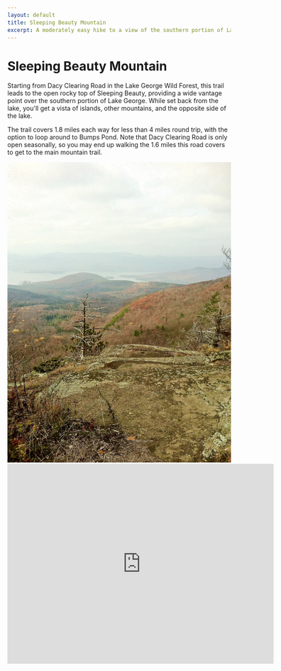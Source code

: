 ```yaml
---
layout: default
title: Sleeping Beauty Mountain
excerpt: A moderately easy hike to a view of the southern portion of Lake George.
---
```


<h1>Sleeping Beauty Mountain</h1>

<p>Starting from Dacy Clearing Road in the Lake George Wild Forest, this trail leads to the open rocky top of Sleeping Beauty, providing a wide vantage point over the southern portion of Lake George. While set back from the lake, you'll get a vista of islands, other mountains, and the opposite side of the lake.</p>

<p>The trail covers 1.8 miles each way for less than 4 miles round trip, with the option to loop around to Bumps Pond. Note that Dacy Clearing Road is only open seasonally, so you may end up walking the 1.6 miles this road covers to get to the main mountain trail.</p>

<img src="/img/sleepingbeauty.jpg">

<div class="google-maps"><iframe src="https://www.google.com/maps/embed?pb=!1m18!1m12!1m3!1d1445.715898629502!2d-73.59875298180617!3d43.55588490666151!2m3!1f0!2f0!3f0!3m2!1i1024!2i768!4f13.1!3m3!1m2!1s0x89dfe6fa5416b38f%3A0xf3965b1620b8e4d4!2sShelving+Rock+Mountain+Connector+Trail%2C+Fort+Ann%2C+NY+12827!5e0!3m2!1sen!2sus!4v1461523907144" width="600" height="450" frameborder="0" style="border:0" allowfullscreen></iframe></div>
